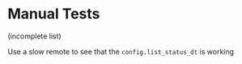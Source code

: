 # Manual Tests

(incomplete list)

Use a slow remote to see that the `config.list_status_dt` is working